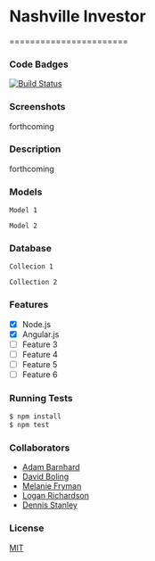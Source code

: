 # Nashville Investor
=======================

### Code Badges
[![Build Status](https://travis-ci.org/mlfryman/nashville-investor.svg)](https://travis-ci.org/mlfryman/nashville-investor)

### Screenshots
forthcoming

### Description
forthcoming

### Models
```
Model 1
```

```
Model 2
```

### Database
```
Collecion 1
```

```
Collection 2
```

### Features
- [x] Node.js
- [x] Angular.js
- [ ] Feature 3
- [ ] Feature 4
- [ ] Feature 5
- [ ] Feature 6

### Running Tests
```bash
$ npm install
$ npm test
```

### Collaborators
- [Adam Barnhard](https://github.com/ABarnhard)
- [David Boling](https://github.com/kadowki)
- [Melanie Fryman](https://github.com/mlfryman)
- [Logan Richardson](https://github.com/GLoganDR)
- [Dennis Stanley](https://github.com/tdsjr82)

### License
[MIT](LICENSE)
